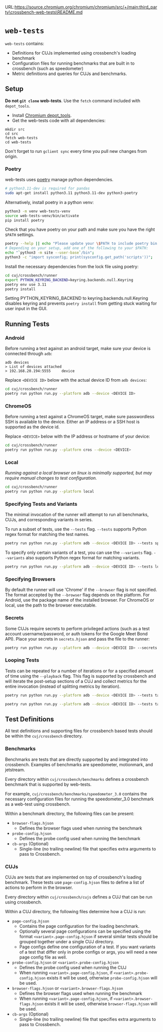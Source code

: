 URL:https://source.chromium.org/chromium/chromium/src/+/main:third_party\crossbench-web-tests\README.md
# `web-tests`

`web-tests` contains:
- Definitions for CUJs implemented using crossbench's loading benchmark
- Configuration files for running benchmarks that are built in to crossbench (such as speedometer)
- Metric definitions and queries for CUJs and benchmarks.

## Setup

**Do not `git clone` web-tests**. Use the `fetch` command included with `depot_tools`.

- Install [Chromium depot_tools](https://commondatastorage.googleapis.com/chrome-infra-docs/flat/depot_tools/docs/html/depot_tools_tutorial.html#_setting_up).
- Get the web-tests code with all dependencies:
```
mkdir src
cd src
fetch web-tests
cd web-tests
```
Don't forget to run `gclient sync` every time you pull new changes from origin.

### Poetry
web-tests uses [poetry](https://python-poetry.org/)
manage python dependencies.
```bash
# python3.11-dev is required for pandas
sudo apt-get install python3.11 python3.11-dev python3-poetry
```

Alternatively, install poetry in a python venv:
```bash
python3 -m venv web-tests-venv
source web-tests-venv/bin/activate
pip install poetry
```

Check that you have poetry on your path and make sure you have the right
`$PATH` settings.
```bash
poetry --help || echo "Please update your \$PATH to include poetry bin location";
# Depending on your setup, add one of the following to your $PATH:
echo "`python3 -m site --user-base`/bin";
python3 -c "import sysconfig; print(sysconfig.get_path('scripts'))";
```

Install the necessary dependencies from the lock file using poetry:

```bash
cd cuj/crossbench/runner
export PYTHON_KEYRING_BACKEND=keyring.backends.null.Keyring
poetry env use 3.11
poetry install
```
Setting PYTHON_KEYRING_BACKEND to keyring.backends.null.Keyring disables keyring
and prevents `poetry install` from getting stuck waiting for user input in the
GUI.

## Running Tests

### Android
Before running a test against an android target, make sure your device is connected through `adb`:
```
adb devices
> List of devices attached
> 192.168.20.194:5555     device
```

Replace `<DEVICE ID>` below with the actual device ID from `adb devices`:
```bash
cd cuj/crossbench/runner
poetry run python run.py --platform adb --device <DEVICE ID>
```

### ChromeOS
Before running a test against a ChromeOS target, make sure passwordless SSH is available to the device. Either an IP address or a SSH host is supported as the device id.

Replace `<DEVICE>` below with the IP address or hostname of your device:
```bash
cd cuj/crossbench/runner
poetry run python run.py --platform cros --device <DEVICE>
```

### Local
*Running against a local browser on linux is minimally supported, but may require manual changes to test configuration.*

```bash
cd cuj/crossbench/runner
poetry run python run.py --platform local
```

### Specifying Tests and Variants
The minimal invocation of the runner will attempt to run all benchmarks, CUJs, and corresponding variants in series.

To run a subset of tests, use the `--tests` flag. `--tests` supports Python regex format for matching the test names.
```bash
poetry run python run.py --platform adb --device <DEVICE ID> --tests speedometer.*
```

To specify only certain variants of a test, you can use the `--variants` flag. `--variants` also supports Python regex format for matching variants.
```bash
poetry run python run.py --platform adb --device <DEVICE ID> --tests local-conference --variants 16p
```

### Specifying Browsers
By default the runner will use 'Chrome' if the `--browser` flag is not specified. The format accepted by the `--browser` flag depends on the platform. For Android, use the package name of the installed browser. For ChromeOS or local, use the path to the browser executable.

### Secrets
Some CUJs require secrets to perform privileged actions (such as a test account username/password, or auth tokens for the Google Meet Bond API). Place your secrets in `secrets.hjson` and pass the file to the runner:

```bash
poetry run python run.py --platform adb --device <DEVICE ID> --secrets /home/me/secrets.hjson --tests docs
```

### Looping Tests
Tests can be repeated for a number of iterations or for a specified amount of time using the `--playback` flag. This flag is supported by crossbench and will iterate the post-setup sections of a CUJ and collect metrics for the entire invocation (instead of splitting metrics by iteration).

```bash
poetry run python run.py --platform adb --device <DEVICE ID> --tests tab-stress --variants blank-tab --playback 50x
```

```bash
poetry run python run.py --platform adb --device <DEVICE ID> --tests tab-stress --variants blank-tab --playback 2h
```


## Test Definitions

All test definitions and supporting files for crossbench based tests should be within the `cuj/crossbench` directory.

### Benchmarks

Benchmarks are tests that are directly supported by and integrated into crossbench. Examples of benchmarks are speedometer, motionmark, and jetstream.

Every directory within `cuj/crossbench/benchmarks` defines a crossbench benchmark that is supported by web-tests.

For example, `cuj/crossbench/benchmarks/speedometer_3.0` contains the necessary configuration files for running the speedometer_3.0 benchmark as a web-test using crossbench.

Within a benchmark directory, the following files can be present:

- `browser-flags.hjson`
  - Defines the browser flags used when running the benchmark
- `probe-config.hjson`
  - Defines the probe config used when running the benchmark
- `cb-args` (Optional)
  - Single-line (no trailing newline) file that specifies extra arguments to pass to Crossbench.

### CUJs

CUJs are tests that are implemented on top of crossbench's loading benchmark. These tests use `page-config.hjson` files to define a list of actions to perform in the browser.

Every directory within `cuj/crossbench/cujs` defines a CUJ that can be run using crossbench.

Within a CUJ directory, the following files determine how a CUJ is run:

- `page-config.hjson`
  - Contains the page configuration for the loading benchmark.
  - Optionally several page configurations can be specified using the format `<variant>.page-config.hjson` if several similar tests should be grouped together under a single CUJ directory.
  - Page configs define one configuration of a test. If you want variants of a test
that differ only in probe configs or args, you will need a new page config file
as well.
- `probe-config.hjson` or `<variant>.probe-config.hjson`
  - Defines the probe config used when running the CUJ
  - When running `<variant>.page-config.hjson`, if `<variant>.probe-config.hjson`
exists it will be used, otherwise `probe-config.hjson` will be used.
- `browser-flags.hjson` or `<variant>.browser-flags.hjson`
  - Defines the browser flags used when running the benchmark
  - When running `<variant>.page-config.hjson`, if `<variant>.browser-flags.hjson`
exists it will be used, otherwise `browser-flags.hjson` will be used.
- `cb-args` (Optional)
  - Single-line (no trailing newline) file that specifies extra arguments to pass to Crossbench.
